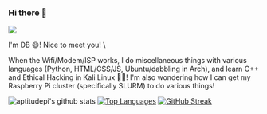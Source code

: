 ### Hi there 👋

<!--
**aptitudepi/aptitudepi** is a ✨ _special_ ✨ repository because its `README.md` (this file) appears on your GitHub profile.
![](https://komarev.com/ghpvc/?username=aptitudepi)
Here are some ideas to get you started:

- 🔭 I’m currently working on ...
- 🌱 I’m currently learning ...
- 👯 I’m looking to collaborate on ...
- 🤔 I’m looking for help with ...
- 💬 Ask me about ...
- 📫 How to reach me: ...
- 😄 Pronouns: ...
- ⚡ Fun fact: ...
-->

![](https://media.giphy.com/media/mW05nwEyXLP0Y/giphy.gif)

I'm DB 😄! Nice to meet you! \

When the Wifi/Modem/ISP works, I do miscellaneous things with various languages (Python, HTML/CSS/JS, Ubuntu/dabbling in Arch), and learn C++ and Ethical Hacking in Kali Linux 🌱🤔! I'm also wondering how I can get my Raspberry Pi cluster (specifically SLURM) to do various things!

![aptitudepi's github stats](https://github-readme-stats.vercel.app/api?username=aptitudepi&bg_color=90,000000&show_icons=true&&text_color=0000ff&title_color=0000ff)
[![Top Languages](https://github-readme-stats.vercel.app/api/top-langs/?username=aptitudepi&bg_color=90,000000&show_icons=true&&text_color=0000ff&title_color=0000ff&layout=compact)](https://github.com/anuraghazra/github-readme-stats)
[![GitHub Streak](https://github-readme-streak-stats.herokuapp.com?user=aptitudepi&theme=github-dark-blue&background=000000&ring=0003FF&fire=0003FF&currStreakNum=0003FF&sideLabels=0003FF&currStreakLabel=0003FF&stroke=0003FF&border=000000&dates=0003FF&sideNums=0003FF)](https://git.io/streak-stats)
